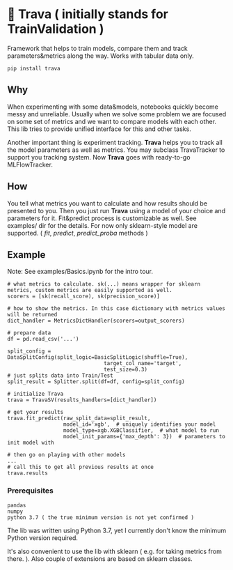 # 🌿 Trava ( initially stands for TrainValidation )
Framework that helps to train models, compare them and track parameters&metrics along the way. Works with tabular data only.

```
pip install trava
```

## Why

When experimenting with some data&models, notebooks quickly become messy and unreliable. Usually when we solve some problem we are focused on some set of metrics and we want to compare models with each other. This lib tries to provide unified interface for this and other tasks.

Another important thing is experiment tracking. **Trava** helps you to track all the model parameters as well as metrics. You may subclass TravaTracker to support you tracking system. Now **Trava** goes with ready-to-go MLFlowTracker. 

## How

You tell what metrics you want to calculate and how results should be presented to you. Then you just run **Trava** using a model of your choice and parameters for it. Fit&predict process is customizable as well. See examples/ dir for the details. For now only sklearn-style model are supported. ( *fit*, *predict*, *predict_proba* methods )

## Example

Note: See examples/Basics.ipynb for the intro tour.


```
# what metrics to calculate. sk(...) means wrapper for sklearn metrics, custom metrics are easily supported as well.
scorers = [sk(recall_score), sk(precision_score)]

# how to show the metrics. In this case dictionary with metrics values will be returned
dict_handler = MetricsDictHandler(scorers=output_scorers)

# prepare data
df = pd.read_csv('...')

split_config = DataSplitConfig(split_logic=BasicSplitLogic(shuffle=True),
                               target_col_name='target',
                               test_size=0.3)
# just splits data into Train/Test
split_result = Splitter.split(df=df, config=split_config)

# initialize Trava
trava = TravaSV(results_handlers=[dict_handler])

# get your results
trava.fit_predict(raw_split_data=split_result, 
                  model_id='xgb',  # uniquely identifies your model
                  model_type=xgb.XGBClassifier,  # what model to run
                  model_init_params={'max_depth': 3})  # parameters to init model with

# then go on playing with other models 
...
# call this to get all previous results at once
trava.results 
```

### Prerequisites

```
pandas
numpy
python 3.7 ( the true minimum version is not yet confirmed ) 
``` 

The lib was written using Python 3.7, yet I currently don't know the minimum Python version required.  

It's also convenient to use the lib with sklearn ( e.g. for taking metrics from there. ). Also couple of extensions are based on sklearn classes.
